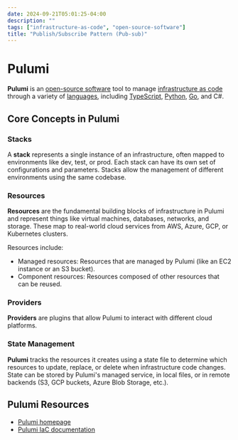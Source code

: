 ```yaml
---
date: 2024-09-21T05:01:25-04:00
description: ""
tags: ["infrastructure-as-code", "open-source-software"]
title: "Publish/Subscribe Pattern (Pub-sub)"
---
```


# Pulumi

**Pulumi** is an [open-source software](open-source.md) tool to manage [infrastructure as code](infrastructure-as-code.md) through a variety of [languages](computer-languages.md), including [TypeScript](typescript.md), [Python](python.md), [Go](golang.md), and C#.

## Core Concepts in Pulumi

### Stacks

A **stack** represents a single instance of an infrastructure, often mapped to environments like dev, test, or prod. Each stack can have its own set of configurations and parameters. Stacks allow the management of different environments using the same codebase.

### Resources

**Resources** are the fundamental building blocks of infrastructure in Pulumi and represent things like virtual machines, databases, networks, and storage. These map to real-world cloud services from AWS, Azure, GCP, or Kubernetes clusters.

Resources include:

* Managed resources: Resources that are managed by Pulumi (like an EC2 instance or an S3 bucket).
* Component resources: Resources composed of other resources that can be reused.

### Providers

**Providers** are plugins that allow Pulumi to interact with different cloud platforms.

### State Management

**Pulumi** tracks the resources it creates using a state file to determine which resources to update, replace, or delete when infrastructure code changes. State can be stored by Pulumi's managed service, in local files, or in remote backends (S3, GCP buckets, Azure Blob Storage, etc.).

## Pulumi Resources

* [Pulumi homepage](https://www.pulumi.com/)
* [Pulumi IaC documentation](https://www.pulumi.com/docs/iac/get-started/)

